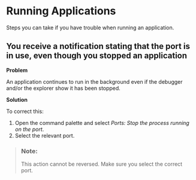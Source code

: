 <!-- loio7a1648884c904b5ca5c6d9ca269a429a -->

# Running Applications

Steps you can take if you have trouble when running an application.



<a name="loio7a1648884c904b5ca5c6d9ca269a429a__section_c2s_wmq_fdc"/>

## You receive a notification stating that the port is in use, even though you stopped an application

**Problem**

An application continues to run in the background even if the debugger and/or the explorer show it has been stopped.

**Solution**

To correct this:

1.  Open the command palette and select *Ports: Stop the process running on the port*.
2.  Select the relevant port.

> ### Note:  
> This action cannot be reversed. Make sure you select the correct port.

